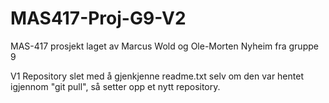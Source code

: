 # MAS417-Proj-G9-V2
MAS-417 prosjekt laget av Marcus Wold og Ole-Morten Nyheim fra gruppe 9

V1 Repository slet med å gjenkjenne readme.txt selv om den var hentet igjennom "git pull",
så setter opp et nytt repository.
